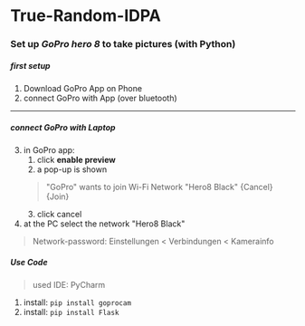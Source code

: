 # True-Random-IDPA

### Set up ***GoPro hero 8*** to take pictures (with Python)

##### first setup
1. Download GoPro App on Phone
2. connect GoPro with App (over bluetooth)
---
##### connect GoPro with Laptop
3. in GoPro app:
   1. click **enable preview** 
   2. a pop-up is shown 
   > "GoPro" wants to join Wi-Fi Network "Hero8 Black" {Cancel}{Join}
   3. click cancel
4. at the PC select the network "Hero8 Black"
> Network-password: Einstellungen < Verbindungen < Kamerainfo

#####  Use Code
>used IDE: PyCharm

1. install: ```pip install goprocam```
1. install: ```pip install Flask```

